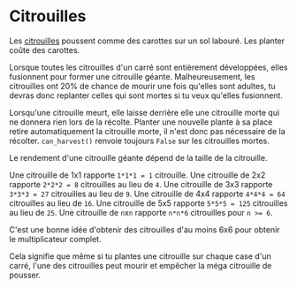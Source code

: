 # Citrouilles
Les [citrouilles](objects/pumpkin) poussent comme des carottes sur un sol labouré. Les planter coûte des carottes.

Lorsque toutes les citrouilles d'un carré sont entièrement développées, elles fusionnent pour former une citrouille géante. Malheureusement, les citrouilles ont 20% de chance de mourir une fois qu'elles sont adultes, tu devras donc replanter celles qui sont mortes si tu veux qu'elles fusionnent.

Lorsqu'une citrouille meurt, elle laisse derrière elle une citrouille morte qui ne donnera rien lors de la récolte. Planter une nouvelle plante à sa place retire automatiquement la citrouille morte, il n'est donc pas nécessaire de la récolter. `can_harvest()` renvoie toujours `False` sur les citrouilles mortes.

Le rendement d'une citrouille géante dépend de la taille de la citrouille.

Une citrouille de 1x1 rapporte `1*1*1 = 1` citrouille.
Une citrouille de 2x2 rapporte `2*2*2 = 8` citrouilles au lieu de `4`.
Une citrouille de 3x3 rapporte `3*3*3 = 27` citrouilles au lieu de `9`.
Une citrouille de 4x4 rapporte `4*4*4 = 64` citrouilles au lieu de `16`.
Une citrouille de 5x5 rapporte `5*5*5 = 125` citrouilles au lieu de `25`.
Une citrouille de `n`x`n` rapporte `n*n*6` citrouilles pour `n >= 6`.

C'est une bonne idée d'obtenir des citrouilles d'au moins 6x6 pour obtenir le multiplicateur complet.

Cela signifie que même si tu plantes une citrouille sur chaque case d'un carré, l'une des citrouilles peut mourir et empêcher la méga citrouille de pousser.